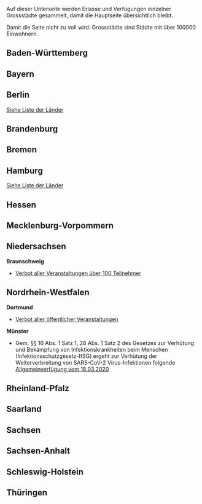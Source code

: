 Auf dieser Unterseite werden Erlasse und Verfügungen einzelner
Grossstädte gesammelt, damit die Hauptseite übersichtlich bleibt.

Damit die Seite nicht zu voll wird: Grossstädte sind Städte mit über
100000 Einwohnern.

## Baden-Württemberg

## Bayern

## Berlin

[Siehe Liste der Länder](/README.md)

## Brandenburg

## Bremen

## Hamburg

[Siehe Liste der Länder](/README.md)

## Hessen

## Mecklenburg-Vorpommern

## Niedersachsen

**Braunschweig**

  - [Verbot aller Veranstaltungen über 100
    Teilnehmer](https://www.braunschweig.de/politik_verwaltung/bekanntmachungen/oeffentliche/geaenderte_Allgemeinverfuegung_Corona_Veranstaltungen.pdf)

## Nordrhein-Westfalen

**Dortmund**

  - [Verbot aller öffentlicher
    Veranstaltungen](https://www.dortmund.de/media/downloads/pdf/bekanntmachungen/db_2020/dobeka_11_2020_Extraausgabe.pdf)

**Münster**

  - Gem. §§ 16 Abs. 1 Satz 1, 28 Abs. 1 Satz 2 des Gesetzes zur
    Verhütung und Bekämpfung von Infektionskrankheiten beim Menschen
    (Infektionsschutzgesetz-IfSG) ergeht zur Verhütung der
    Weiterverbreitung von SARS-CoV-2 Virus-Infektionen folgende
    [Allgemeinverfügung
    vom 18.03.2020](https://www.muenster.de/muenster_media/PDF/Allgemeinverf%C3%BCgung.pdf)

## Rheinland-Pfalz

## Saarland

## Sachsen

## Sachsen-Anhalt

## Schleswig-Holstein

## Thüringen
